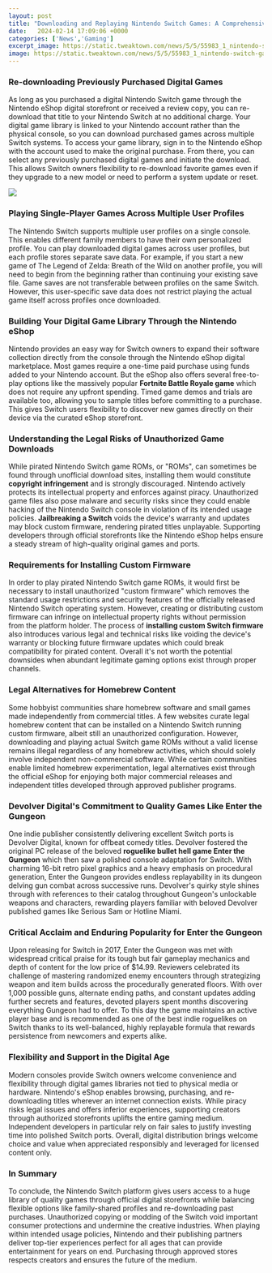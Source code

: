 ```yaml
---
layout: post
title: "Downloading and Replaying Nintendo Switch Games: A Comprehensive Guide"
date:   2024-02-14 17:09:06 +0000
categories: ['News','Gaming']
excerpt_image: https://static.tweaktown.com/news/5/5/55983_1_nintendo-switch-games-lineup-visual-guide.png
image: https://static.tweaktown.com/news/5/5/55983_1_nintendo-switch-games-lineup-visual-guide.png
---
```


### **Re-downloading Previously Purchased Digital Games** 
As long as you purchased a digital Nintendo Switch game through the Nintendo eShop digital storefront or received a review copy, you can re-download that title to your Nintendo Switch at no additional charge. Your digital game library is linked to your Nintendo account rather than the physical console, so you can download purchased games across multiple Switch systems. To access your game library, sign in to the Nintendo eShop with the account used to make the original purchase. From there, you can select any previously purchased digital games and initiate the download. This allows Switch owners flexibility to re-download favorite games even if they upgrade to a new model or need to perform a system update or reset.

![](https://static.tweaktown.com/news/5/5/55983_1_nintendo-switch-games-lineup-visual-guide.png)
### **Playing Single-Player Games Across Multiple User Profiles**
The Nintendo Switch supports multiple user profiles on a single console. This enables different family members to have their own personalized profile. You can play downloaded digital games across user profiles, but each profile stores separate save data. For example, if you start a new game of The Legend of Zelda: Breath of the Wild on another profile, you will need to begin from the beginning rather than continuing your existing save file. Game saves are not transferable between profiles on the same Switch. However, this user-specific save data does not restrict playing the actual game itself across profiles once downloaded.
### **Building Your Digital Game Library Through the Nintendo eShop** 
Nintendo provides an easy way for Switch owners to expand their software collection directly from the console through the Nintendo eShop digital marketplace. Most games require a one-time paid purchase using funds added to your Nintendo account. But the eShop also offers several free-to-play options like the massively popular **Fortnite Battle Royale game** which does not require any upfront spending. Timed game demos and trials are available too, allowing you to sample titles before committing to a purchase. This gives Switch users flexibility to discover new games directly on their device via the curated eShop storefront.
### **Understanding the Legal Risks of Unauthorized Game Downloads**
While pirated Nintendo Switch game ROMs, or "ROMs", can sometimes be found through unofficial download sites, installing them would constitute **copyright infringement** and is strongly discouraged. Nintendo actively protects its intellectual property and enforces against piracy. Unauthorized game files also pose malware and security risks since they could enable hacking of the Nintendo Switch console in violation of its intended usage policies. **Jailbreaking a Switch** voids the device's warranty and updates may block custom firmware, rendering pirated titles unplayable. Supporting developers through official storefronts like the Nintendo eShop helps ensure a steady stream of high-quality original games and ports.
### **Requirements for Installing Custom Firmware** 
In order to play pirated Nintendo Switch game ROMs, it would first be necessary to install unauthorized "custom firmware" which removes the standard usage restrictions and security features of the officially released Nintendo Switch operating system. However, creating or distributing custom firmware can infringe on intellectual property rights without permission from the platform holder. The process of **installing custom Switch firmware** also introduces various legal and technical risks like voiding the device's warranty or blocking future firmware updates which could break compatibility for pirated content. Overall it's not worth the potential downsides when abundant legitimate gaming options exist through proper channels.
### **Legal Alternatives for Homebrew Content**
Some hobbyist communities share homebrew software and small games made independently from commercial titles. A few websites curate legal homebrew content that can be installed on a Nintendo Switch running custom firmware, albeit still an unauthorized configuration. However, downloading and playing actual Switch game ROMs without a valid license remains illegal regardless of any homebrew activities, which should solely involve independent non-commercial software. While certain communities enable limited homebrew experimentation, legal alternatives exist through the official eShop for enjoying both major commercial releases and independent titles developed through approved publisher programs.
### **Devolver Digital's Commitment to Quality Games Like Enter the Gungeon**
One indie publisher consistently delivering excellent Switch ports is Devolver Digital, known for offbeat comedy titles. Devolver fostered the original PC release of the beloved **roguelike bullet hell game Enter the Gungeon** which then saw a polished console adaptation for Switch. With charming 16-bit retro pixel graphics and a heavy emphasis on procedural generation, Enter the Gungeon provides endless replayability in its dungeon delving gun combat across successive runs. Devolver's quirky style shines through with references to their catalog throughout Gungeon's unlockable weapons and characters, rewarding players familiar with beloved Devolver published games like Serious Sam or Hotline Miami. 
### **Critical Acclaim and Enduring Popularity for Enter the Gungeon**
Upon releasing for Switch in 2017, Enter the Gungeon was met with widespread critical praise for its tough but fair gameplay mechanics and depth of content for the low price of $14.99. Reviewers celebrated its challenge of mastering randomized enemy encounters through strategizing weapon and item builds across the procedurally generated floors. With over 1,000 possible guns, alternate ending paths, and constant updates adding further secrets and features, devoted players spent months discovering everything Gungeon had to offer. To this day the game maintains an active player base and is recommended as one of the best indie roguelikes on Switch thanks to its well-balanced, highly replayable formula that rewards persistence from newcomers and experts alike.
### **Flexibility and Support in the Digital Age**
Modern consoles provide Switch owners welcome convenience and flexibility through digital games libraries not tied to physical media or hardware. Nintendo's eShop enables browsing, purchasing, and re-downloading titles wherever an internet connection exists. While piracy risks legal issues and offers inferior experiences, supporting creators through authorized storefronts uplifts the entire gaming medium. Independent developers in particular rely on fair sales to justify investing time into polished Switch ports. Overall, digital distribution brings welcome choice and value when appreciated responsibly and leveraged for licensed content only.
### **In Summary**
To conclude, the Nintendo Switch platform gives users access to a huge library of quality games through official digital storefronts while balancing flexible options like family-shared profiles and re-downloading past purchases. Unauthorized copying or modding of the Switch void important consumer protections and undermine the creative industries. When playing within intended usage policies, Nintendo and their publishing partners deliver top-tier experiences perfect for all ages that can provide entertainment for years on end. Purchasing through approved stores respects creators and ensures the future of the medium.
